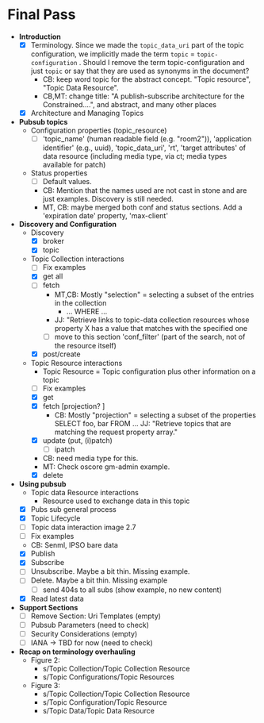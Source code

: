 # Final Pass

- **Introduction**
    - [x] Terminology. Since we made the `topic_data_uri` part of the topic configuration, we implicitly made the term `topic` = `topic-configuration` . Should I remove the term topic-configuration and just `topic` or say that they are used as synonyms in the document?
        - CB: keep word topic for the abstract concept. "Topic resource", "Topic Data Resource".
        - CB,MT: change title: "A publish-subscribe architecture for the Constrained....", and abstract, and many other places
    - [x] Architecture and Managing Topics
- **Pubsub topics**
    - Configuration properties (topic_resource)
        - [ ] 'topic_name' (human readable field (e.g. "room2")), 'application identifier' (e.g., uuid), 'topic_data_uri', 'rt', 'target attributes' of data resource (including media type, via ct; media types available for patch)
    - Status properties
        - [ ] Default values. 
        - CB: Mention that the names used are not cast in stone and are just examples. Discovery is still needed.
        - MT, CB: maybe merged both conf and status sections. Add a 'expiration date' property, 'max-client'
- **Discovery and Configuration**
    - Discovery
        - [x] broker
        - [x] topic
    - Topic Collection interactions
        - [ ] Fix examples
        - [x] get all
        - [ ] fetch
            - MT,CB: Mostly "selection" = selecting a subset of the entries in the collection
                - ... WHERE ...
            - JJ: "Retrieve links to topic-data collection resources whose property X has a value that matches with the specified one
            - [ ] move to this section 'conf_filter' (part of the search, not of the resource itself)
        - [x] post/create
    - Topic Resource interactions
        - Topic Resource = Topic configuration plus other information on a topic
        - [ ] Fix examples
        - [x] get
        - [x] fetch [projection? ]
            - CB: Mostly "projection" = selecting a subset of the properties 
                SELECT foo, bar FROM ...
            JJ: "Retrieve topics that are matching the request property array."
        - [x] update (put, (i)patch)
            - [ ] ipatch
        - CB: need media type for this.
        - MT: Check oscore gm-admin example.
        - [x] delete
- **Using pubsub**
    - Topic data Resource interactions
        - Resource used to exchange data in this topic
    - [x] Pubs sub general process
    - [x] Topic Lifecycle
    - [ ] Topic data interaction image 2.7
    - [ ] Fix examples
    - CB: Senml, IPSO bare data
    - [x] Publish
    - [x] Subscribe
    - [ ] Unsubscribe. Maybe a bit thin. Missing example.
    - [ ] Delete. Maybe a bit thin. Missing example
        - [ ] send 404s to all subs (show example, no new content)
    - [x] Read latest data
- **Support Sections**
    - [ ] Remove Section: Uri Templates (empty)
    - [ ] Pubsub Parameters (need to check)
    - [ ] Security Considerations (empty)
    - [ ] IANA -> TBD for now (need to check)

- **Recap on terminology overhauling**
    - Figure 2:
        - s/Topic Collection/Topic Collection Resource
        - s/Topic Configurations/Topic Resources
    - Figure 3:
        - s/Topic Collection/Topic Collection Resource
        - s/Topic Configuration/Topic Resource
        - s/Topic Data/Topic Data Resource

